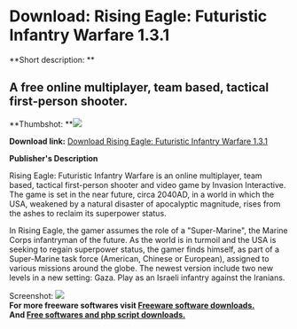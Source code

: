# Download: Rising Eagle: Futuristic Infantry Warfare 1.3.1

**Short description: **

## A free online multiplayer, team based, tactical first-person shooter.

  
**Thumbshot: **![](http://www.freewarefiles.com/screenshot/risingeagle131_md.jpg)   
  
**Download link:** [Download Rising Eagle: Futuristic Infantry Warfare 1.3.1](http://freesoftwares.boysofts.com/Rising-Eagle-Futuristic-Infantry-Warfare_program_43788.html)  
  

**Publisher's Description**  
  

Rising Eagle: Futuristic Infantry Warfare is an online multiplayer, team
based, tactical first-person shooter and video game by Invasion Interactive.
The game is set in the near future, circa 2040AD, in a world in which the USA,
weakened by a natural disaster of apocalyptic magnitude, rises from the ashes
to reclaim its superpower status.

In Rising Eagle, the gamer assumes the role of a "Super-Marine", the Marine
Corps infantryman of the future. As the world is in turmoil and the USA is
seeking to regain superpower status, the gamer finds himself, as part of a
Super-Marine task force (American, Chinese or European), assigned to various
missions around the globe. The newest version include two new levels in a new
setting: Gaza. Play as an Israeli infantry against the Iranians.

  
  
Screenshot: ![](http://www.freewarefiles.com/screenshot/risingeagle131.jpg)  
**For more freeware softwares visit [Freeware software downloads.](http://freesoftwares.boysofts.com/)**   
**And [Free softwares and php script downloads.](http://www.boysofts.com/)**

